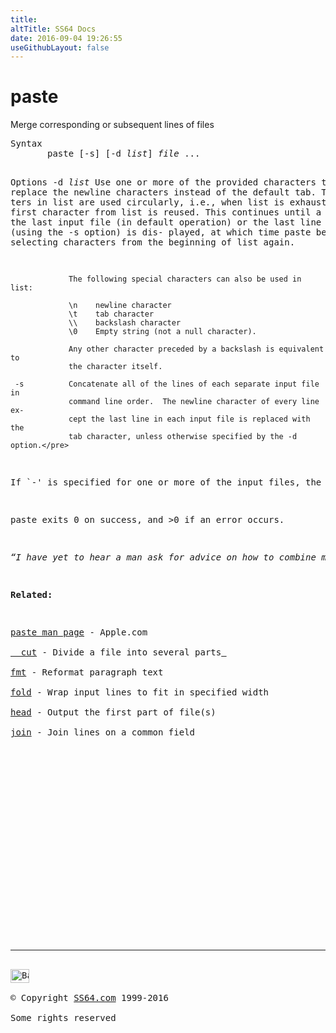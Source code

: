 ```yaml
---
title:
altTitle: SS64 Docs
date: 2016-09-04 19:26:55
useGithubLayout: false
---
```

<!-- #BeginLibraryItem "/Library/head_osx.lbi" --><!-- #EndLibraryItem --><h1>paste</h1> 
<p>Merge corresponding or subsequent lines of files</p>
<pre>Syntax
       paste [-s] [-d <i>list</i>] <i>file</i> ...

Options
     -d <i>list     </i>Use one or more of the provided characters to replace the
                 newline characters instead of the default tab.  The charac-
                 ters in list are used circularly, i.e., when list is exhaust-
                 ed the first character from list is reused.  This continues
                 until a line from the last input file (in default operation)
                 or the last line in each file (using the -s option) is dis-
                 played, at which time paste begins selecting characters from
                 the beginning of list again.

                 The following special characters can also be used in list:

                 \n    newline character
                 \t    tab character
                 \\    backslash character
                 \0    Empty string (not a null character).

                 Any other character preceded by a backslash is equivalent to
                 the character itself.

     -s          Concatenate all of the lines of each separate input file in
                 command line order.  The newline character of every line ex-
                 cept the last line in each input file is replaced with the
                 tab character, unless otherwise specified by the -d option.</pre>
<p>If `-' is specified for one or more of the input files, the standard input is used; standard input is read one line at a time, circularly, for each instance of `-'. </p>
<p>paste exits 0 on success, and &gt;0 if an error occurs.</p>
<p class="quote"><i>“I have yet to hear a man ask for advice on how to combine marriage and a career” ~ Gloria Steinem</i></p>
<p><b>Related:</b></p>
<p><a href="https://developer.apple.com/legacy/library/documentation/Darwin/Reference/ManPages/man1/paste.1.html">paste man page</a> - Apple.com<br>
<a href="cut.html">  cut</a> - Divide a file into several parts<a href="cut.html"> <br>
</a><a href="fmt.html">fmt</a> - Reformat paragraph text <br>
<a href="fold.html">fold</a> - Wrap input lines to fit in specified width<br>
<a href="head.html">head</a> - Output the first part of file(s)<br>
<a href="join.html">join</a> - Join lines on a common field</p><!-- #BeginLibraryItem "/Library/foot_osx.lbi" --><p>
<!-- OSX300 -->
<ins class="adsbygoogle" style="display:inline-block;width:300px;height:250px" data-ad-client="ca-pub-6140977852749469" data-ad-slot="1823340303"></ins>
<script>
(adsbygoogle = window.adsbygoogle || []).push({});
</script></p>
<hr>
<div id="bl" class="footer"><a href="paste.html#"><img src="../images/top.png" width="30" height="22" alt="Back to the Top"></a></div>
<div id="br" class="footer, tagline">© Copyright <a href="http://ss64.com/">SS64.com</a> 1999-2016<br>
Some rights reserved</div><!-- #EndLibraryItem -->
